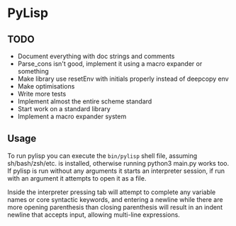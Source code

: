 # PyLisp

## TODO
* Document everything with doc strings and comments
* Parse_cons isn't good, implement it using a macro expander or something
* Make library use resetEnv with initials properly instead of deepcopy env
* Make optimisations
* Write more tests
* Implement almost the entire scheme standard
* Start work on a standard library
* Implement a macro expander system

## Usage
To run pylisp you can execute the `bin/pylisp` shell file, assuming sh/bash/zsh/etc. is installed, otherwise running python3 main.py works too.
If pylisp is run without any arguments it starts an interpreter session, if run with an argument it attempts to open it as a file.

Inside the interpreter pressing tab will attempt to complete any variable names or core syntactic keywords, and entering a newline while there are more opening parenthesis than closing parenthesis will result in an indent newline that accepts input, allowing multi-line expressions.
